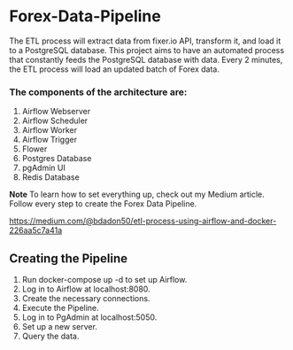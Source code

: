 # Forex-Data-Pipeline

The ETL process will extract data from fixer.io API, transform it, and load it to a PostgreSQL database. This project aims to have an automated process that constantly feeds the PostgreSQL database with data. Every 2 minutes, the ETL process will load an updated batch of Forex data.

### The components of the architecture are:

1. Airflow Webserver
2. Airflow Scheduler
3. Airflow Worker
4. Airflow Trigger
5. Flower
6. Postgres Database
7. pgAdmin UI
8. Redis Database

__Note__
To learn how to set everything up, check out my Medium article. Follow every step to create the Forex Data Pipeline.

https://medium.com/@bdadon50/etl-process-using-airflow-and-docker-226aa5c7a41a

## Creating the Pipeline
1. Run docker-compose up -d to set up Airflow.
2. Log in to Airflow at localhost:8080.
3. Create the necessary connections.
4. Execute the Pipeline.
5. Log in to PgAdmin at localhost:5050.
6. Set up a new server.
7. Query the data.
